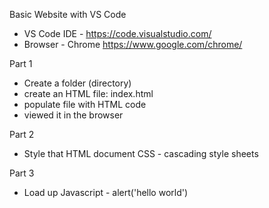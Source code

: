 Basic Website with VS Code

- VS Code IDE - https://code.visualstudio.com/
- Browser - Chrome https://www.google.com/chrome/

Part 1
- Create a folder (directory)
- create an HTML file: index.html 
- populate file with HTML code
- viewed it in the browser

Part 2
- Style that HTML document CSS - cascading style sheets

Part 3
- Load up Javascript - alert('hello world')
